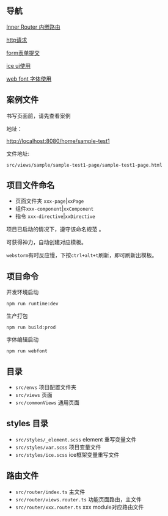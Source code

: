 导航
---
[Inner Router 内嵌路由](readmes/routerSub.md)

[http请求](https://www.npmjs.com/package/@ztwx/http)

[form表单提交](readmes/form.md)

[ice ui使用](reademe/ice.md)

[web font 字体使用]()

案例文件
---
书写页面前，请先查看案例

地址：

[http://localhost:8080/home/sample-test1](http://localhost:8080/home/sample-test1)

文件地址:
```
src/views/sample/sample-test1-page/sample-test1-page.html
```

项目文件命名
---
- 页面文件夹 `xxx-page`|`xxPage`
- 组件`xxx-component`|`xxComponent`
- 指令 `xxx-directive`|`xxDirective`

项目已启动的情况下，遵守该命名规范 。 

可获得神力，自动创建对应模板。

`webstorm`有时反应慢，下按`ctrl+alt+t`刷新，即可刷新出模板。

项目命令
---
开发环境启动

```
npm run runtime:dev
```
生产打包
```shell
npm run build:prod
```

字体编辑启动
```
npm run webfont
```

目录
---
- `src/envs` 项目配置文件夹
- `src/views` 页面
- `src/commonViews` 通用页面

styles 目录
---
- `src/styles/_element.scss` element 重写变量文件
- `src/styles/var.scss` 项目变量文件
- `src/styles/ice.scss` ice框架变量重写文件

路由文件
---

- `src/router/index.ts` 主文件
- `src/router/views.router.ts` 功能页面路由，主文件
- `src/router/xxx.router.ts` xxx module对应路由文件 
